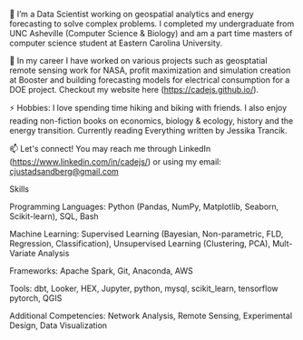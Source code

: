 🔭 I’m a Data Scientist working on geospatial analytics and energy forecasting to solve complex problems. I completed my undergraduate from UNC Asheville (Computer Science & Biology) and am a part time masters of computer science student at Eastern Carolina University. 

🌱 In my career I have worked on various projects such as geosptatial remote sensing work for NASA, profit maximization and simulation creation at Booster and building forecasting models for electrical consumption for a DOE project. Checkout my website here (https://cadejs.github.io/).

⚡ Hobbies: I love spending time hiking and biking with friends. I also enjoy reading non-fiction books on economics, biology & ecology, history and the energy transition. Currently reading Everything written by Jessika Trancik.

📫 Let's connect! You may reach me through LinkedIn (https://www.linkedin.com/in/cadejs/) or using my email: cjustadsandberg@gmail.com

Skills

Programming Languages: Python (Pandas, NumPy, Matplotlib, Seaborn, Scikit-learn), SQL,  Bash

Machine Learning: Supervised Learning (Bayesian, Non-parametric, FLD, Regression, Classification), Unsupervised Learning (Clustering, PCA), Mult-Variate Analysis

Frameworks: Apache Spark, Git, Anaconda, AWS 

Tools: dbt, Looker, HEX, Jupyter, python, mysql, scikit_learn, tensorflow pytorch, QGIS

Additional Competencies: Network Analysis, Remote Sensing, Experimental Design, Data Visualization
